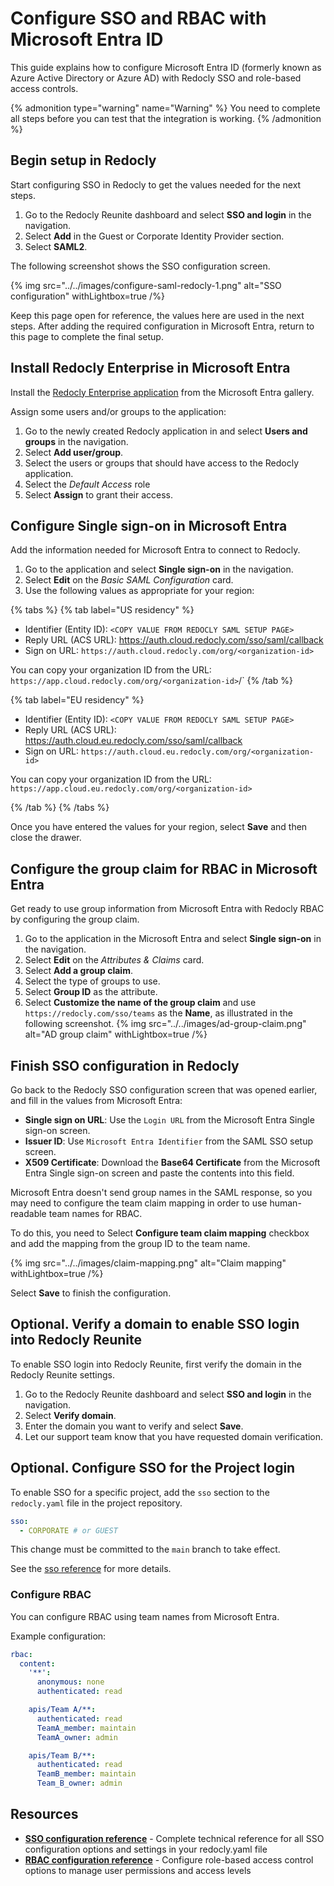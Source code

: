 # Configure SSO and RBAC with Microsoft Entra ID

This guide explains how to configure Microsoft Entra ID (formerly known as Azure Active Directory or Azure AD) with Redocly SSO and role-based access controls.

{% admonition type="warning" name="Warning" %}
You need to complete all steps before you can test that the integration is working.
{% /admonition %}

## Begin setup in Redocly

Start configuring SSO in Redocly to get the values needed for the next steps.

1. Go to the Redocly Reunite dashboard and select **SSO and login** in the navigation.
1. Select **Add** in the Guest or Corporate Identity Provider section.
1. Select **SAML2**.

The following screenshot shows the SSO configuration screen.

{% img
  src="../../images/configure-saml-redocly-1.png"
  alt="SSO configuration"
  withLightbox=true
/%}

Keep this page open for reference, the values here are used in the next steps.
After adding the required configuration in Microsoft Entra, return to this page to complete the final setup.

## Install Redocly Enterprise in Microsoft Entra

Install the [Redocly Enterprise application](https://azuremarketplace.microsoft.com/en-US/marketplace/apps/aad.redocly?tab=Overview) from the Microsoft Entra gallery.

Assign some users and/or groups to the application:

1. Go to the newly created Redocly application in and select **Users and groups** in the navigation.
1. Select **Add user/group**.
1. Select the users or groups that should have access to the Redocly application.
1. Select the _Default Access_ role
1. Select **Assign** to grant their access.

## Configure Single sign-on in Microsoft Entra

Add the information needed for Microsoft Entra to connect to Redocly.

1. Go to the application and select **Single sign-on** in the navigation.
1. Select **Edit** on the _Basic SAML Configuration_ card.
1. Use the following values as appropriate for your region:

{% tabs %}
{% tab label="US residency" %}

- Identifier (Entity ID): `<COPY VALUE FROM REDOCLY SAML SETUP PAGE>`
- Reply URL (ACS URL): https://auth.cloud.redocly.com/sso/saml/callback
- Sign on URL: `https://auth.cloud.redocly.com/org/<organization-id>`

You can copy your organization ID from the URL: `https://app.cloud.redocly.com/org/<organization-id>`/`
{% /tab %}

{% tab label="EU residency" %}

- Identifier (Entity ID): `<COPY VALUE FROM REDOCLY SAML SETUP PAGE>`
- Reply URL (ACS URL): https://auth.cloud.eu.redocly.com/sso/saml/callback
- Sign on URL: `https://auth.cloud.eu.redocly.com/org/<organization-id>`

You can copy your organization ID from the URL: `https://app.cloud.eu.redocly.com/org/<organization-id>`

{% /tab %}
{% /tabs %}

Once you have entered the values for your region, select **Save** and then close the drawer.

## Configure the group claim for RBAC in Microsoft Entra

Get ready to use group information from Microsoft Entra with Redocly RBAC by configuring the group claim.

1. Go to the application in the Microsoft Entra and select **Single sign-on** in the navigation.
1. Select **Edit** on the _Attributes & Claims_ card.
1. Select **Add a group claim**.
1. Select the type of groups to use.
1. Select **Group ID** as the attribute.
1. Select **Customize the name of the group claim** and use `https://redocly.com/sso/teams` as the **Name**, as illustrated in the following screenshot.
   {% img
    src="../../images/ad-group-claim.png"
    alt="AD group claim"
    withLightbox=true
   /%}

## Finish SSO configuration in Redocly

Go back to the Redocly SSO configuration screen that was opened earlier, and fill in the values from Microsoft Entra:

- **Single sign on URL**: Use the `Login URL` from the Microsoft Entra Single sign-on screen.
- **Issuer ID**: Use `Microsoft Entra Identifier` from the SAML SSO setup screen.
- **X509 Certificate**: Download the **Base64 Certificate** from the Microsoft Entra Single sign-on screen and paste the contents into this field.

Microsoft Entra doesn't send group names in the SAML response, so you may need to configure the team claim mapping
in order to use human-readable team names for RBAC.

To do this, you need to Select **Configure team claim mapping** checkbox and add the mapping from the group ID to the team name.

{% img
  src="../../images/claim-mapping.png"
  alt="Claim mapping"
  withLightbox=true
/%}

Select **Save** to finish the configuration.

## Optional. Verify a domain to enable SSO login into Redocly Reunite

To enable SSO login into Redocly Reunite, first verify the domain in the Redocly Reunite settings.

1. Go to the Redocly Reunite dashboard and select **SSO and login** in the navigation.
1. Select **Verify domain**.
1. Enter the domain you want to verify and select **Save**.
1. Let our support team know that you have requested domain verification.

## Optional. Configure SSO for the Project login

To enable SSO for a specific project, add the `sso` section to the `redocly.yaml` file in the project repository.

```yaml
sso:
  - CORPORATE # or GUEST
```

This change must be committed to the `main` branch to take effect.

See the [sso reference](../../../config/sso.md) for more details.

### Configure RBAC

You can configure RBAC using team names from Microsoft Entra.

Example configuration:

```yaml
rbac:
  content:
    '**':
      anonymous: none
      authenticated: read

    apis/Team A/**:
      authenticated: read
      TeamA_member: maintain
      TeamA_owner: admin

    apis/Team B/**:
      authenticated: read
      TeamB_member: maintain
      Team_B_owner: admin
```

## Resources

- **[SSO configuration reference](../../../config/sso.md)** - Complete technical reference for all SSO configuration options and settings in your redocly.yaml file
- **[RBAC configuration reference](../../../config/rbac.md)** - Configure role-based access control options to manage user permissions and access levels
